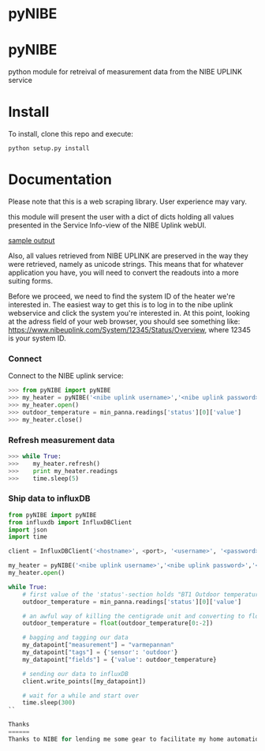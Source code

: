 # pyNIBE


pyNIBE
=====

python module for retreival of measurement data from the NIBE UPLINK service

Install
=======

To install, clone this repo and execute:

```
python setup.py install
```

Documentation
=============
Please note that this is a web scraping library. User experience may vary.

this module will present the user with a dict of dicts holding all values presented in the Service Info-view of the NIBE Uplink webUI. 

[sample output](tests/mock-data/sample-output.txt)

Also, all values retrieved from NIBE UPLINK are preserved in the way they were retrieved, namely as unicode strings. This means that for whatever application you have, you will need to convert the readouts into a more suiting forms.

Before we proceed, we need to find the system ID of the heater we're interested in. The easiest way to get this is to log in to the nibe uplink webservice and click the system you're interested in. At this point, looking at the adress field of your web browser, you should see something like: https://www.nibeuplink.com/System/12345/Status/Overview, where 12345 is your system ID.

### Connect

Connect to the NIBE uplink service:
```python
>>> from pyNIBE import pyNIBE
>>> my_heater = pyNIBE('<nibe uplink username>','<nibe uplink password>','<system ID>')
>>> my_heater.open()
>>> outdoor_temperature = min_panna.readings['status'][0]['value']
>>> my_heater.close()
```

### Refresh measurement data
```python
>>> while True:
>>>    my_heater.refresh()
>>>    print my_heater.readings
>>>    time.sleep(5)
```

### Ship data to influxDB
```python
from pyNIBE import pyNIBE
from influxdb import InfluxDBClient
import json
import time

client = InfluxDBClient('<hostname>', <port>, '<username>', '<password>', '<database>')

my_heater = pyNIBE('<nibe uplink username>','<nibe uplink password>','<system ID>')
my_heater.open()

while True:
	# first value of the 'status'-section holds "BT1 Outdoor temperature"
	outdoor_temperature = min_panna.readings['status'][0]['value']

	# an awful way of killing the centigrade unit and converting to float
	outdoor_temperature = float(outdoor_temperature[0:-2])

	# bagging and tagging our data
	my_datapoint["measurement"] = "varmepannan"
	my_datapoint["tags"] = {'sensor': 'outdoor'}
	my_datapoint["fields"] = {'value': outdoor_temperature}

	# sending our data to influxDB
	client.write_points([my_datapoint])

	# wait for a while and start over
	time.sleep(300)
``

Thanks
======
Thanks to NIBE for lending me some gear to facilitate my home automation ventures.
